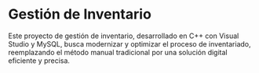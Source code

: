 # Gestión de Inventario
Este proyecto de gestión de inventario, desarrollado en C++ con Visual Studio y MySQL, busca modernizar y optimizar el proceso de inventariado, reemplazando el método manual tradicional por una solución digital eficiente y precisa.
